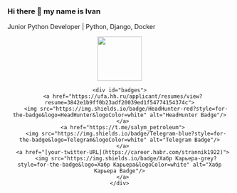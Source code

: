 ### Hi there 👋 my name is Ivan
Junior Python Developer | Python, Django, Docker

<div id="header" align="center">
  <img src="https://media.giphy.com/media/M9gbBd9nbDrOTu1Mqx/giphy.gif" width="100"/>

    <div id="badges">
      <a href="https://ufa.hh.ru/applicant/resumes/view?resume=3842e1b9ff0b23adf20039ed1f54774154374c">
        <img src="https://img.shields.io/badge/HeadHunter-red?style=for-the-badge&logo=HeadHunter&logoColor=white" alt="HeadHunter Badge"/>
      </a>
      <a href="https://t.me/salym_petroleum">
        <img src="https://img.shields.io/badge/Telegram-blue?style=for-the-badge&logo=Telegram&logoColor=white" alt="Telegram Badge"/>
      </a>
      <a href="[your-twitter-URL](https://career.habr.com/strannik1922)">
        <img src="https://img.shields.io/badge/Хабр Карьера-grey?style=for-the-badge&logo=Хабр Карьера&logoColor=white" alt="Хабр Карьера Badge"/>
      </a>
    </div>
</div>
